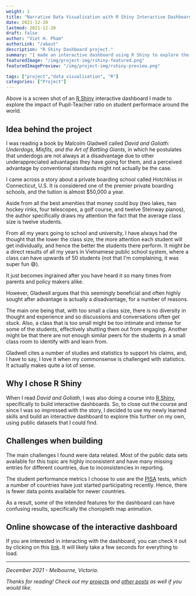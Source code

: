 ```yaml
---
weight: 1
title: "Narrative Data Visualisation with R Shiny Interactive Dashboard"
date: 2021-12-20
lastmod: 2021-12-20
draft: false
author: "Viet H. Pham"
authorLink: "/about"
description: "R Shiny Dashboard project."
summary: "I made an interactive dashboard using R Shiny to explore the impact of Pupil-Teacher ratio on student performace around the world."
featuredImage: "/img/project-img/rshiny-featured.png"
featuredImagePreview: "/img/project-img/rshiny-preview.png"

tags: ["project","data visualisation", "R"]
categories: ["Project"]
---
```


Above is a screen shot of an <a href="https://shiny.rstudio.com/" title="R Shiny" target="_blank">R Shiny</a> interactive dashboard I made to explore the impact of Pupil-Teacher ratio on student performace around the world.

## Idea behind the project

I was reading a book by Malcolm Gladwell called *David and Goliath: Underdogs, Misfits, and the Art of Battling Giants*, in which he postulates that underdogs are not always at a disadvantage due to other underappreciated advantages they have going for them, and a perceived advantage by conventional standards might not actually be the case.

I came across a story about a private boarding school called Hotchkiss in Connecticut, U.S. It is considered one of the premier private boarding schools, and the tuition is almost $50,000 a year.

Aside from all the best amenities that money could buy (two lakes, two hockey rinks, four telescopes, a golf course, and twelve Steinway pianos), the author specifically draws my attention the fact that the average class size is twelve students.

From all my years going to school and university, I have always had the thought that the lower the class size, the more attention each student will get individually, and hence the better the students there perform. It might be a direct results of all my years in Vietnamese public school system, where a class can have upwards of 50 students (not that I'm complaining, it was super fun &#128517;). 

It just becomes ingrained after you have heard it so many times from parents and policy makers alike.

However, Gladwell argues that this seemingly beneficial and often highly sought after advantage is actually a disadvantage, for a number of reasons. 

The main one being that, with too small a class size, there is no diversity in thought and experience and so discussions and conversations often get stuck. Also, a class that is too small might be too intimate and intense for some of the students, effectively shutting them out from engaging. Another might be that there are not enough similar peers for the students in a small class room to identify with and learn from.

Gladwell cites a number of studies and statistics to support his claims, and, I have to say, I love it when my commonsense is challenged with statistics. It actually makes quite a lot of sense.

## Why I chose R Shiny

When I read *David and Goliath*, I was also doing a course into <a href="https://shiny.rstudio.com/" title="R Shiny" target="_blank">R Shiny</a>, specifically to build interactive dashboards. So, to close out the course and since I was so impressed with the story, I decided to use my newly learned skills and build an interactive dashboard to explore this further on my own, using public datasets that I could find.

## Challenges when building

The main challenges I found were data related. Most of the public data sets available for this topic are highly inconsistent and have many missing entries for different countries, due to inconsistencies in reporting. 

The student performance metrics I choose to use are the <a href="https://en.wikipedia.org/wiki/Programme_for_International_Student_Assessment" title="PISA" target="_blank">PISA</a> tests, which a number of countries have just started participating recently. Hence, there is fewer data points available for newer countries.

As a result, some of the intended features for the dashboard can have confusing results, specifically the choropleth map animation. 

## Online showcase of the interactive dashboard

If you are interested in interacting with the dashboard, you can check it out by clicking on this <a href="https://xyr1c0-viet-pham.shinyapps.io/viethpham/" title="R Shiny dashboard showcase" target="_blank">link</a>. It will likely take a few seconds for everything to load.

---

*December 2021 - Melbourne, Victoria.*

*Thanks for reading! Check out my <a href="/categories/project" title="projects" target="_blank">projects</a> and <a href="/categories/blog" title="other posts" target="_blank">other posts</a> as well if you would like.*